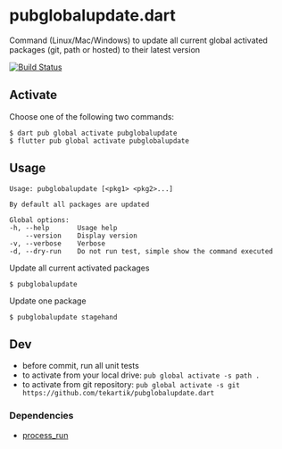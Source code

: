 # pubglobalupdate.dart

Command (Linux/Mac/Windows) to update all current global activated packages (git, path or hosted) 
to their latest version

[![Build Status](https://travis-ci.org/tekartik/pubglobalupdate.dart.svg)](https://travis-ci.org/tekartik/pubglobalupdate.dart)

## Activate

Choose one of the following two commands:

````
$ dart pub global activate pubglobalupdate
$ flutter pub global activate pubglobalupdate
````

## Usage

````
Usage: pubglobalupdate [<pkg1> <pkg2>...]

By default all packages are updated

Global options:
-h, --help       Usage help
    --version    Display version
-v, --verbose    Verbose
-d, --dry-run    Do not run test, simple show the command executed
````

Update all current activated packages

````
$ pubglobalupdate
````

Update one package

````
$ pubglobalupdate stagehand
````

## Dev

* before commit, run all unit tests
* to activate from your local drive: `pub global activate -s path .`
* to activate from git repository: `pub global activate -s git https://github.com/tekartik/pubglobalupdate.dart`

### Dependencies

* [process_run](https://pub.dartlang.org/packages/process_run)

